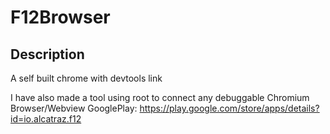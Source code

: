 # F12Browser
## Description
A self built chrome with devtools link

I have also made a tool using root to connect any debuggable Chromium Browser/Webview
GooglePlay:
https://play.google.com/store/apps/details?id=io.alcatraz.f12
